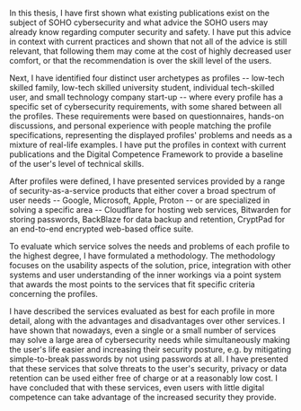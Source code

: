 In this thesis, I have first shown what existing publications exist on the subject of SOHO cybersecurity and what advice the SOHO users may already know regarding computer security and safety. I have put this advice in context with current practices and shown that not all of the advice is still relevant, that following them may come at the cost of highly decreased user comfort, or that the recommendation is over the skill level of the users.

Next, I have identified four distinct user archetypes as profiles -- low-tech skilled family, low-tech skilled university student, individual tech-skilled user, and small technology company start-up -- where every profile has a specific set of cybersecurity requirements, with some shared between all the profiles. These requirements were based on questionnaires, hands-on discussions, and personal experience with people matching the profile specifications, representing the displayed profiles' problems and needs as a mixture of real-life examples. I have put the profiles in context with current publications and the Digital Competence Framework to provide a baseline of the user's level of technical skills.

After profiles were defined, I have presented services provided by a range of security-as-a-service products that either cover a broad spectrum of user needs -- Google, Microsoft, Apple, Proton -- or are specialized in solving a specific area -- Cloudflare for hosting web services, Bitwarden for storing passwords, BackBlaze for data backup and retention, CryptPad for an end-to-end encrypted web-based office suite. 

To evaluate which service solves the needs and problems of each profile to the highest degree, I have formulated a methodology. The methodology focuses on the usability aspects of the solution, price, integration with other systems and user understanding of the inner workings via a point system that awards the most points to the services that fit specific criteria concerning the profiles.

I have described the services evaluated as best for each profile in more detail, along with the advantages and disadvantages over other services. I have shown that nowadays, even a single or a small number of services may solve a large area of cybersecurity needs while simultaneously making the user's life easier and increasing their security posture, e.g. by mitigating simple-to-break passwords by not using passwords at all. I have presented that these services that solve threats to the user's security, privacy or data retention can be used either free of charge or at a reasonably low cost. I have concluded that with these services, even users with little digital competence can take advantage of the increased security they provide.